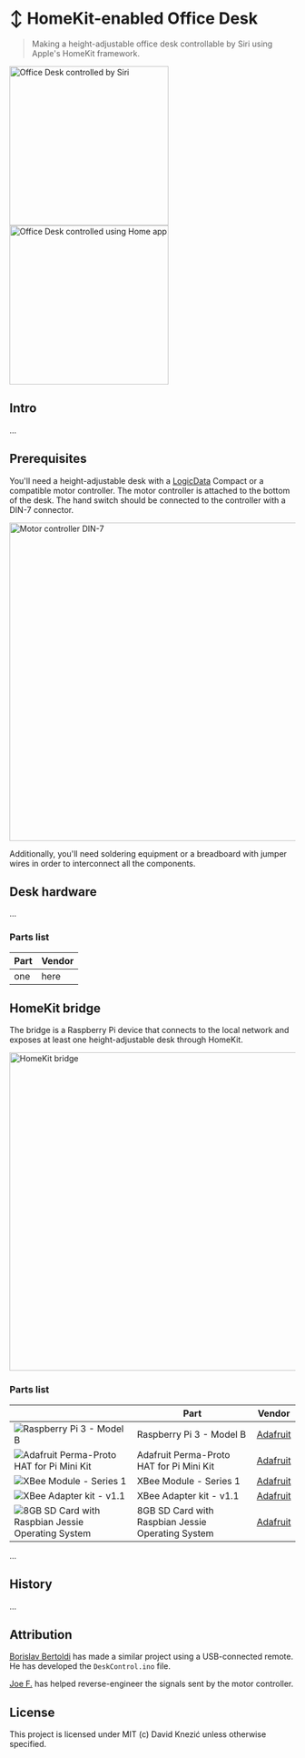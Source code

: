 # ↕️ HomeKit-enabled Office Desk

> Making a height-adjustable office desk
> controllable by Siri using Apple's HomeKit framework.

<img src="https://cloud.githubusercontent.com/assets/198988/21662365/9be90a2c-d2d9-11e6-8f4c-d6f92b6cd230.gif" alt="Office Desk controlled by Siri" width="280" /> <img src="https://cloud.githubusercontent.com/assets/198988/21662454/022f88f6-d2da-11e6-80cb-79a3a32c0abf.gif" alt="Office Desk controlled using Home app" width="280" />

## Intro

...

## Prerequisites

You'll need a height-adjustable desk with a [LogicData](http://www.logicdata.at)
Compact or a compatible motor controller. The motor controller is attached to the bottom of the desk. The hand switch should be connected to the controller with a DIN-7 connector.

<img src="https://cloud.githubusercontent.com/assets/198988/21726518/4b60a118-d43d-11e6-84fa-aa79e5bd5e02.JPG" alt="Motor controller DIN-7" width="560" />

Additionally, you'll need soldering equipment or a breadboard with jumper wires in order to interconnect all the components.

## Desk hardware

...

### Parts list

|Part|Vendor|
|---|---|
|one|here|


## HomeKit bridge

The bridge is a Raspberry Pi device that connects to the local network and exposes at least one height-adjustable desk through HomeKit.

<img src="https://cloud.githubusercontent.com/assets/198988/21696849/0d0362e6-d390-11e6-9af5-f057f5d6df14.gif" alt="HomeKit bridge" width="560" />

### Parts list

||Part|Vendor|
|---|---|---|
|<img src="https://cdn-shop.adafruit.com/82x62/3055-06.jpg" alt="Raspberry Pi 3 - Model B" />|Raspberry Pi 3 - Model B|[Adafruit](https://www.adafruit.com/products/3055)|
|<img src="https://cdn-shop.adafruit.com/82x62/2310-07.jpg" alt="Adafruit Perma-Proto HAT for Pi Mini Kit" />|Adafruit Perma-Proto HAT for Pi Mini Kit|[Adafruit](https://www.adafruit.com/products/2310)|
|<img src="https://cdn-shop.adafruit.com/82x62/128-01.jpg" alt="XBee Module - Series 1" />|XBee Module - Series 1|[Adafruit](https://www.adafruit.com/products/128)|
|<img src="https://cdn-shop.adafruit.com/82x62/126-03.jpg" alt="XBee Adapter kit - v1.1" />|XBee Adapter kit - v1.1|[Adafruit](https://www.adafruit.com/products/126)|
|<img src="https://cdn-shop.adafruit.com/82x62/2767-00.jpg" alt="8GB SD Card with Raspbian Jessie Operating System" />|8GB SD Card with Raspbian Jessie Operating System|[Adafruit](https://www.adafruit.com/products/2767)|

...

## History

...

## Attribution

[Borislav Bertoldi](http://www.mikrocontroller.net/user/show/boris_b) has
made a similar project using a USB-connected remote. He has developed
the `DeskControl.ino` file.

[Joe F.](http://www.mikrocontroller.net/user/show/easylife) has helped
reverse-engineer the signals sent by the motor controller.

## License

This project is licensed under MIT (c) David Knezić unless
otherwise specified.
